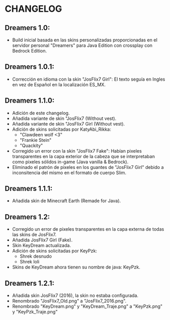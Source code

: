 # CHANGELOG
## Dreamers 1.0:
  - Build inicial basada en las skins personalizadas proporcionadas en el servidor personal "Dreamers" para Java Edition con crossplay con Bedrock Edition.

## Dreamers 1.0.1:
  - Corrección en idioma con la skin "JosFlix7 Girl": El texto seguía en Ingles en vez de Español en la localización ES_MX.

## Dreamers 1.1.0:
  - Adición de este changelog.
  - Añadida variante de skin "JosFlix7 (Without vest).
  - Añadida variante de skin "JosFlix7 Girl (Without vest).
  - Adición de skins solicitadas por KatyAbi_Rikka:
    - "Clawdeen wolf <3"
	- "Frankie Stein"
	- "Quackity"
  - Corregido un error con la skin "JosFlix7 Fake": Habían pixeles transparentes en la capa exterior de la cabeza que se interpretaban como pixeles sólidos in-game (Java vanilla & Bedrock).
  - Eliminado el patrón de pixeles en los guantes de "JosFlix7 Girl" debido a inconsitencia del mismo en el formato de cuerpo Slim.

## Dreamers 1.1.1:
  - Añadida skin de Minecraft Earth (Remade for Java).

## Dreamers 1.2:
  - Corregido un error de pixeles transparentes en la capa externa de todas las skins de JosFlix7.
  - Añadida JosFlix7 Girl (Fake).
  - Skin KeyDream actualizada.
  - Adición de skins solicitadas por KeyPzk:
    - Shrek desnudo
	- Shrek loli
  - Skins de KeyDream ahora tienen su nombre de java: KeyPzk.

## Dreamers 1.2.1:
  - Añadida skin JosFlix7 (2016), la skin no estaba configurada.
  - Renombrado "JosFlix7_Old.png" a "JosFlix7_2016.png".
  - Renombrado "KeyDream.png" y "KeyDream_Traje.png" a "KeyPzk.png" y "KeyPzk_Traje.png"